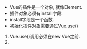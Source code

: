 - Vue的插件是一个对象, 就像Element.
- 插件对象必须有install字段.
- install字段是一个函数.
- 初始化插件对象需要通过Vue.use()

1. Vue.use()调用必须在new Vue之前.
2. 
